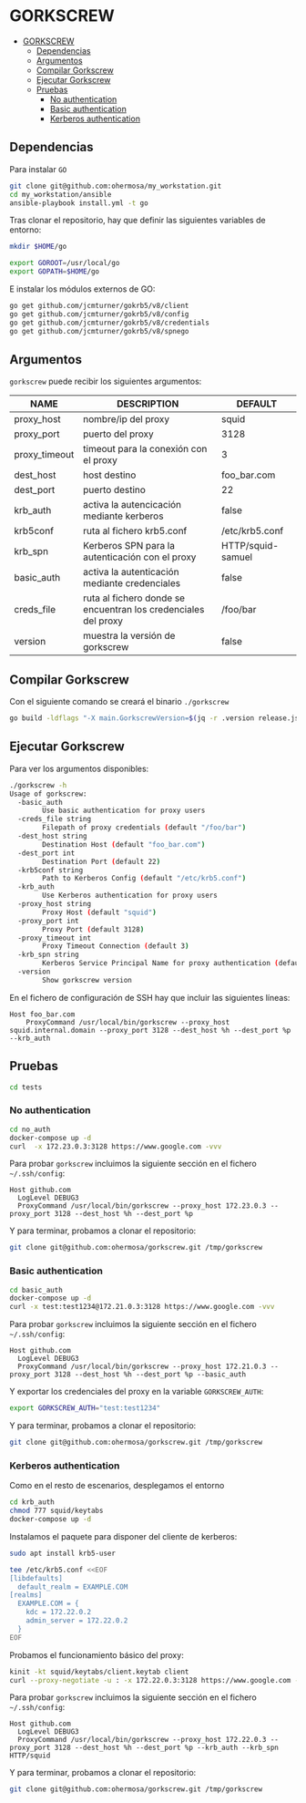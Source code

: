 # GORKSCREW

- [GORKSCREW](#gorkscrew)
  - [Dependencias](#dependencias)
  - [Argumentos](#argumentos)
  - [Compilar Gorkscrew](#compilar-gorkscrew)
  - [Ejecutar Gorkscrew](#ejecutar-gorkscrew)
  - [Pruebas](#pruebas)
    - [No authentication](#no-authentication)
    - [Basic authentication](#basic-authentication)
    - [Kerberos authentication](#kerberos-authentication)

## Dependencias

Para instalar `GO`

```bash
git clone git@github.com:ohermosa/my_workstation.git
cd my_workstation/ansible
ansible-playbook install.yml -t go
```

Tras clonar el repositorio, hay que definir las siguientes variables de entorno:

```bash
mkdir $HOME/go

export GOROOT=/usr/local/go
export GOPATH=$HOME/go
```

E instalar los módulos externos de GO:

```bash
go get github.com/jcmturner/gokrb5/v8/client
go get github.com/jcmturner/gokrb5/v8/config
go get github.com/jcmturner/gokrb5/v8/credentials
go get github.com/jcmturner/gokrb5/v8/spnego
```

## Argumentos

`gorkscrew` puede recibir los siguientes argumentos:

| NAME | DESCRIPTION | DEFAULT |
|--|--|--|
| proxy_host | nombre/ip del proxy | squid |
| proxy_port | puerto del proxy | 3128 |
| proxy_timeout | timeout para la conexión con el proxy | 3 |
| dest_host | host destino | foo_bar.com |
| dest_port | puerto destino | 22 |
| krb_auth | activa la autencicación mediante kerberos | false |
| krb5conf | ruta al fichero krb5.conf | /etc/krb5.conf |
| krb_spn | Kerberos SPN para la autenticación con el proxy | HTTP/squid-samuel |
| basic_auth | activa la autenticación mediante credenciales | false |
| creds_file | ruta al fichero donde se encuentran los credenciales del proxy | /foo/bar |
| version | muestra la versión de gorkscrew | false |

## Compilar Gorkscrew

Con el siguiente comando se creará el binario `./gorkscrew`

```bash
go build -ldflags "-X main.GorkscrewVersion=$(jq -r .version release.json)" gorkscrew.go
```

## Ejecutar Gorkscrew

Para ver los argumentos disponibles:

```bash
./gorkscrew -h
Usage of gorkscrew:
  -basic_auth
        Use basic authentication for proxy users
  -creds_file string
        Filepath of proxy credentials (default "/foo/bar")
  -dest_host string
        Destination Host (default "foo_bar.com")
  -dest_port int
        Destination Port (default 22)
  -krb5conf string
        Path to Kerberos Config (default "/etc/krb5.conf")
  -krb_auth
        Use Kerberos authentication for proxy users
  -proxy_host string
        Proxy Host (default "squid")
  -proxy_port int
        Proxy Port (default 3128)
  -proxy_timeout int
        Proxy Timeout Connection (default 3)
  -krb_spn string
        Kerberos Service Principal Name for proxy authentication (default "HTTP/squid-samuel")
  -version
        Show gorkscrew version
```

En el fichero de configuración de SSH hay que incluir las siguientes líneas:

```text
Host foo_bar.com
    ProxyCommand /usr/local/bin/gorkscrew --proxy_host squid.internal.domain --proxy_port 3128 --dest_host %h --dest_port %p --krb_auth
```

## Pruebas

```bash
cd tests
```

### No authentication

```bash
cd no_auth
docker-compose up -d
curl  -x 172.23.0.3:3128 https://www.google.com -vvv
```

Para probar `gorkscrew` incluimos la siguiente sección en el fichero `~/.ssh/config`:

```text
Host github.com
  LogLevel DEBUG3
  ProxyCommand /usr/local/bin/gorkscrew --proxy_host 172.23.0.3 --proxy_port 3128 --dest_host %h --dest_port %p
```

Y para terminar, probamos a clonar el repositorio:

```bash
git clone git@github.com:ohermosa/gorkscrew.git /tmp/gorkscrew
```

### Basic authentication

```bash
cd basic_auth
docker-compose up -d
curl -x test:test1234@172.21.0.3:3128 https://www.google.com -vvv
```

Para probar `gorkscrew` incluimos la siguiente sección en el fichero `~/.ssh/config`:

```text
Host github.com
  LogLevel DEBUG3
  ProxyCommand /usr/local/bin/gorkscrew --proxy_host 172.21.0.3 --proxy_port 3128 --dest_host %h --dest_port %p --basic_auth
```

Y exportar los credenciales del proxy en la variable `GORKSCREW_AUTH`:

```bash
export GORKSCREW_AUTH="test:test1234"
```

Y para terminar, probamos a clonar el repositorio:

```bash
git clone git@github.com:ohermosa/gorkscrew.git /tmp/gorkscrew
```

### Kerberos authentication

Como en el resto de escenarios, desplegamos el entorno

```bash
cd krb_auth
chmod 777 squid/keytabs
docker-compose up -d
```

Instalamos el paquete para disponer del cliente de kerberos:

```bash
sudo apt install krb5-user

tee /etc/krb5.conf <<EOF
[libdefaults]
  default_realm = EXAMPLE.COM
[realms]
  EXAMPLE.COM = {
    kdc = 172.22.0.2
    admin_server = 172.22.0.2
  }
EOF
```

Probamos el funcionamiento básico del proxy:

```bash
kinit -kt squid/keytabs/client.keytab client
curl --proxy-negotiate -u : -x 172.22.0.3:3128 https://www.google.com -vvv
```

Para probar `gorkscrew` incluimos la siguiente sección en el fichero `~/.ssh/config`:

```text
Host github.com
  LogLevel DEBUG3
  ProxyCommand /usr/local/bin/gorkscrew --proxy_host 172.22.0.3 --proxy_port 3128 --dest_host %h --dest_port %p --krb_auth --krb_spn HTTP/squid
```

Y para terminar, probamos a clonar el repositorio:

```bash
git clone git@github.com:ohermosa/gorkscrew.git /tmp/gorkscrew
```
